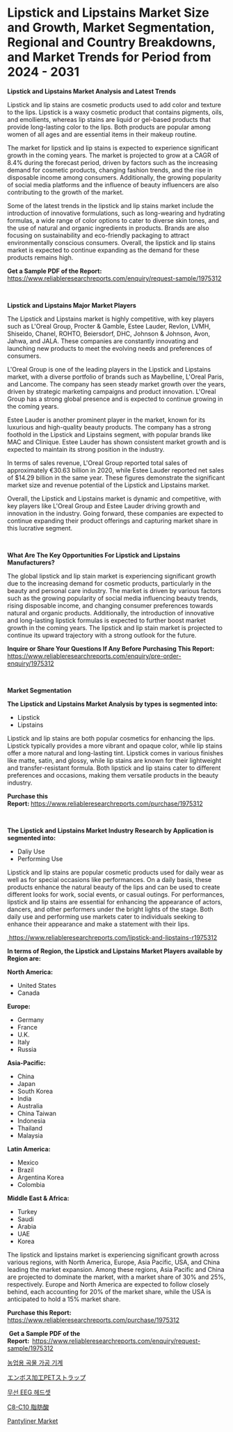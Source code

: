 <p><h1>Lipstick and Lipstains Market Size and Growth, Market Segmentation, Regional and Country Breakdowns, and Market Trends for Period from 2024 -  2031</h1></p><p><strong>Lipstick and Lipstains Market Analysis and Latest Trends</strong></p>
<p><p>Lipstick and lip stains are cosmetic products used to add color and texture to the lips. Lipstick is a waxy cosmetic product that contains pigments, oils, and emollients, whereas lip stains are liquid or gel-based products that provide long-lasting color to the lips. Both products are popular among women of all ages and are essential items in their makeup routine.</p><p>The market for lipstick and lip stains is expected to experience significant growth in the coming years. The market is projected to grow at a CAGR of 8.4% during the forecast period, driven by factors such as the increasing demand for cosmetic products, changing fashion trends, and the rise in disposable income among consumers. Additionally, the growing popularity of social media platforms and the influence of beauty influencers are also contributing to the growth of the market.</p><p>Some of the latest trends in the lipstick and lip stains market include the introduction of innovative formulations, such as long-wearing and hydrating formulas, a wide range of color options to cater to diverse skin tones, and the use of natural and organic ingredients in products. Brands are also focusing on sustainability and eco-friendly packaging to attract environmentally conscious consumers. Overall, the lipstick and lip stains market is expected to continue expanding as the demand for these products remains high.</p></p>
<p><strong>Get a Sample PDF of the Report:&nbsp;</strong> <a href="https://www.reliableresearchreports.com/enquiry/request-sample/1975312">https://www.reliableresearchreports.com/enquiry/request-sample/1975312</a></p>
<p>&nbsp;</p>
<p><strong>Lipstick and Lipstains Major Market Players</strong></p>
<p><p>The Lipstick and Lipstains market is highly competitive, with key players such as L'Oreal Group, Procter & Gamble, Estee Lauder, Revlon, LVMH, Shiseido, Chanel, ROHTO, Beiersdorf, DHC, Johnson & Johnson, Avon, Jahwa, and JALA. These companies are constantly innovating and launching new products to meet the evolving needs and preferences of consumers.</p><p>L'Oreal Group is one of the leading players in the Lipstick and Lipstains market, with a diverse portfolio of brands such as Maybelline, L'Oreal Paris, and Lancome. The company has seen steady market growth over the years, driven by strategic marketing campaigns and product innovation. L'Oreal Group has a strong global presence and is expected to continue growing in the coming years.</p><p>Estee Lauder is another prominent player in the market, known for its luxurious and high-quality beauty products. The company has a strong foothold in the Lipstick and Lipstains segment, with popular brands like MAC and Clinique. Estee Lauder has shown consistent market growth and is expected to maintain its strong position in the industry.</p><p>In terms of sales revenue, L'Oreal Group reported total sales of approximately €30.63 billion in 2020, while Estee Lauder reported net sales of $14.29 billion in the same year. These figures demonstrate the significant market size and revenue potential of the Lipstick and Lipstains market.</p><p>Overall, the Lipstick and Lipstains market is dynamic and competitive, with key players like L'Oreal Group and Estee Lauder driving growth and innovation in the industry. Going forward, these companies are expected to continue expanding their product offerings and capturing market share in this lucrative segment.</p></p>
<p>&nbsp;</p>
<p><strong>What Are The Key Opportunities For Lipstick and Lipstains Manufacturers?</strong></p>
<p><p>The global lipstick and lip stain market is experiencing significant growth due to the increasing demand for cosmetic products, particularly in the beauty and personal care industry. The market is driven by various factors such as the growing popularity of social media influencing beauty trends, rising disposable income, and changing consumer preferences towards natural and organic products. Additionally, the introduction of innovative and long-lasting lipstick formulas is expected to further boost market growth in the coming years. The lipstick and lip stain market is projected to continue its upward trajectory with a strong outlook for the future.</p></p>
<p><strong>Inquire or Share Your Questions If Any Before Purchasing This Report:</strong> <a href="https://www.reliableresearchreports.com/enquiry/pre-order-enquiry/1975312">https://www.reliableresearchreports.com/enquiry/pre-order-enquiry/1975312</a></p>
<p>&nbsp;</p>
<p><strong>Market Segmentation</strong></p>
<p><strong>The Lipstick and Lipstains Market Analysis by types is segmented into:</strong></p>
<p><ul><li>Lipstick</li><li>Lipstains</li></ul></p>
<p><p>Lipstick and lip stains are both popular cosmetics for enhancing the lips. Lipstick typically provides a more vibrant and opaque color, while lip stains offer a more natural and long-lasting tint. Lipstick comes in various finishes like matte, satin, and glossy, while lip stains are known for their lightweight and transfer-resistant formula. Both lipstick and lip stains cater to different preferences and occasions, making them versatile products in the beauty industry.</p></p>
<p><strong>Purchase this Report:&nbsp;</strong><a href="https://www.reliableresearchreports.com/purchase/1975312">https://www.reliableresearchreports.com/purchase/1975312</a></p>
<p>&nbsp;</p>
<p><strong>The Lipstick and Lipstains Market Industry Research by Application is segmented into:</strong></p>
<p><ul><li>Daliy Use</li><li>Performing Use</li></ul></p>
<p><p>Lipstick and lip stains are popular cosmetic products used for daily wear as well as for special occasions like performances. On a daily basis, these products enhance the natural beauty of the lips and can be used to create different looks for work, social events, or casual outings. For performances, lipstick and lip stains are essential for enhancing the appearance of actors, dancers, and other performers under the bright lights of the stage. Both daily use and performing use markets cater to individuals seeking to enhance their appearance and make a statement with their lips.</p></p>
<p><a href="https://www.reliableresearchreports.com/lipstick-and-lipstains-r1975312">&nbsp;https://www.reliableresearchreports.com/lipstick-and-lipstains-r1975312</a></p>
<p><strong>In terms of Region, the Lipstick and Lipstains Market Players available by Region are:</strong></p>
<p>
    <p> <strong> North America: </strong>
        <ul>
            <li>United States</li>
            <li>Canada</li>
        </ul>
        </p> 
    <p> <strong> Europe: </strong>
        <ul>
            <li>Germany</li>
            <li>France</li>
            <li>U.K.</li>
            <li>Italy</li>
            <li>Russia</li>
        </ul>
        </p> 
    <p> <strong> Asia-Pacific: </strong>
        <ul>
            <li>China</li>
            <li>Japan</li>
            <li>South Korea</li>
            <li>India</li>
            <li>Australia</li>
            <li>China Taiwan</li>
            <li>Indonesia</li>
            <li>Thailand</li>
            <li>Malaysia</li>
        </ul>
        </p> 
    <p> <strong> Latin America: </strong>
        <ul>
            <li>Mexico</li>
            <li>Brazil</li>
            <li>Argentina Korea</li>
            <li>Colombia</li>
        </ul>
        </p> 
    <p> <strong> Middle East & Africa: </strong>
        <ul>
            <li>Turkey</li>
            <li>Saudi</li>
            <li>Arabia</li>
            <li>UAE</li>
            <li>Korea</li>
        </ul>
    </p>
    </p>
<p><p>The lipstick and lipstains market is experiencing significant growth across various regions, with North America, Europe, Asia Pacific, USA, and China leading the market expansion. Among these regions, Asia Pacific and China are projected to dominate the market, with a market share of 30% and 25%, respectively. Europe and North America are expected to follow closely behind, each accounting for 20% of the market share, while the USA is anticipated to hold a 15% market share.</p></p>
<p><strong>Purchase this Report: </strong><a href="https://www.reliableresearchreports.com/purchase/1975312">https://www.reliableresearchreports.com/purchase/1975312</a></p>
<p>&nbsp;<strong>Get a Sample PDF of the Report:&nbsp;&nbsp;</strong><a href="https://www.reliableresearchreports.com/enquiry/request-sample/1975312">https://www.reliableresearchreports.com/enquiry/request-sample/1975312</a></p>
<p><strong></strong></p>
<p><p><a href="https://github.com/Nicolasrown5/Market-Research-Report-List-1/blob/main/4008870154338.md">농업용 곡물 가공 기계</a></p><p><a href="https://medium.com/@tinm5qterney/%E5%87%B8%E8%B5%B7pet%E3%82%B9%E3%83%88%E3%83%A9%E3%83%83%E3%83%97%E7%94%A3%E6%A5%AD%E5%88%86%E6%9E%90%E3%83%AC%E3%83%9D%E3%83%BC%E3%83%88-%E3%82%A2%E3%83%97%E3%83%AA%E3%82%B1%E3%83%BC%E3%82%B7%E3%83%A7%E3%83%B3-%E5%9C%B0%E5%9F%9F-%E7%AB%B6%E4%BA%89%E6%88%A6%E7%95%A5%E3%81%AB%E3%82%88%E3%82%8B%E5%B8%82%E5%A0%B4%E8%A6%8F%E6%A8%A1-%E3%82%B7%E3%82%A7%E3%82%A2-%E3%83%88%E3%83%AC%E3%83%B3%E3%83%89-2024%E5%B9%B4-2031%E5%B9%B4-cbb88610fda6">エンボス加工PETストラップ</a></p><p><a href="https://medium.com/@janitaharani_67116/%EB%AC%B4%EC%84%A0-eeg-%ED%97%A4%EB%93%9C%EC%85%8B-%EC%8B%9C%EC%9E%A5-%EA%B7%9C%EB%AA%A8-%EC%A0%90%EC%9C%A0%EC%9C%A8-%EB%B0%8F-%ED%8A%B8%EB%A0%8C%EB%93%9C-%EB%B6%84%EC%84%9D-%EB%B3%B4%EA%B3%A0%EC%84%9C-%EC%B5%9C%EC%A2%85-%EC%82%AC%EC%9A%A9-%ED%97%AC%EC%8A%A4%EC%BC%80%EC%96%B4-%ED%8F%AC%EB%A0%8C%EC%8B%9D-%EB%94%94%ED%8E%9C%EC%8A%A4-%EC%97%94%ED%84%B0%ED%85%8C%EC%9D%B8%EB%A8%BC%ED%8A%B8-%EA%B5%90%EC%9C%A1-%EA%B8%B0%ED%83%80-%EC%9B%90%EC%9E%90%EC%9E%AC%EB%B3%84-%EB%B0%8F-2031%EB%85%84%EA%B9%8C%EC%A7%80-%EC%98%88%EC%B8%A1-7938fd868f64">무선 EEG 헤드셋</a></p><p><a href="https://github.com/oqoeusbvpadwjs08/Market-Research-Report-List-2/blob/main/2002878145803.md">C8-C10 脂肪酸</a></p><p><a href="https://github.com/brentleyjimmiealvaradoz4l1rea/Market-Research-Report-List-3/blob/main/pantyliner-market.md">Pantyliner Market</a></p></p>